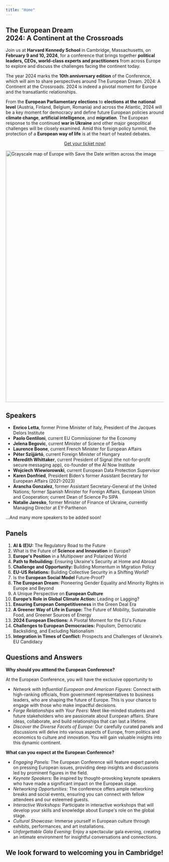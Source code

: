 ```yaml
---
title: "Home"
---
```


## <span class='frontline-europe'>The European Dream</span><br>2024: A Continent at the Crossroads

Join us at **Harvard Kennedy School** in Cambridge, Massachusetts, on **February 9 and 10, 2024**, for a conference that brings together **political leaders, CEOs, world-class experts and practitioners** from across Europe to explore and discuss the challenges facing the continent today. 

The year 2024 marks the **10th anniversary edition** of the Conference, which will aim to share perspectives around The European Dream. 2024: A Continent at the Crossroads. 2024 is indeed a pivotal moment for Europe and the transatlantic relationships. 

From the **European Parliamentary elections** to **elections at the national level** (Austria, Finland, Belgium, Romania) and across the Atlantic, 2024 will be a key moment for democracy and define future European policies around **climate change**, **artificial intelligence**, and **migration**. The European response to the continued **war in Ukraine** and other major geopolitical challenges will be closely examined. Amid this foreign policy turmoil, the protection of a **European way of life** is at the heart of heated debates.

<center>
<a id='tickets-btn' class="pure-button pure-button-primary" href="https://secure.touchnet.net/C20832_ustores/web/store_main.jsp?STOREID=18&SINGLESTORE=true">Get your ticket now!</a>
</center>

<p></p>

<p class="homepage-image">
<img src="save-the-date-no-logo.png" alt="Grayscale map of Europe with Save the Date written across the image" width="800" class="map">
</p>

## Speakers

<ul>
<li><b>Enrico Letta</b>, former Prime Minister of Italy, President of the Jacques Delors Institute</li>
<li><b>Paolo Gentiloni</b>, current EU Commissioner for the Economy</li>
<li><b>Jelena Begovic</b>, current Minister of Science of Serbia</li>
<li><b>Laurence Boone</b>, current French Minister for European Affairs</li>
<li><b>Péter Szijjártó</b>, current Foreign Minister of Hungary</li>
<li><b>Meredith Whittaker</b>, current President of Signal (the not-for-profit secure messaging app), co-founder of the AI Now Institute</li>
<li><b>Wojciech Wiewiorowski</b>, current European Data Protection Supervisor</li>
<li><b>Karen Donfried</b>, President Biden's former Assistant Secretary for European Affairs (2021-2023)</li>
<li><b>Arancha Gonzalez</b>, former Assistant Secretary-General of the United Nations; former Spanish Minister for Foreign Affairs, European Union and Cooperation; current Dean of Science Po SIPA</li>
<li><b>Natalie Jaresko</b>, former Minister of Finance of Ukraine, currently Managing Director at EY-Parthenon</li>
</ul>

...And many more speakers to be added soon!

## Panels
<ol>
<li><b>AI & (E)U:</b> The Regulatory Road to the Future</li>
<li>What is the Future of <b>Science and Innovation</b> in Europe?</li>
<li><b>Europe's Position</b> in a Multipower and Polarized World</li>
<li><b>Path to Rebuilding:</b> Ensuring Ukraine's Security at Home and Abroad</li>
<li><b>Challenge and Opportunity:</b> Building Momentum in Migration Policy</li>
<li><b>EU-US Relations:</b> Building Collective Security in a Shifting World?</li>
<li>Is the <b>European Social Model</b> Future-Proof?</li>
<li><b>The European Dream:</b> Pioneering Gender Equality and Minority Rights in Europe and Beyond</li>
<li>A Unique Perspective on <b>European Culture</b></li>
<li><b>Europe’s Role in Global Climate Action:</b> Leading or Lagging?</li>
<li><b>Ensuring European Competitiveness</b> in the Green Deal Era</li>
<li><b>A Greener Way of Life in Europe:</b> The Future of Mobility, Sustainable Food, and Greener Sources of Energy</li>
<li><b>2024 European Elections:</b> A Pivotal Moment for the EU's Future</li>
<li><b>Challenges to European Democracies:</b> Populism, Democratic Backsliding, and Excluding Nationalism</li>
<li><b>Integration in Times of Conflict:</b> Prospects and Challenges of Ukraine’s EU Candidacy</li>
</ol>

## Questions and Answers
<b>Why should you atttend the European Conference?</b>

At the European Conference, you will have the exclusive opportunity to
<ul>
<li><i>Network with Influential European and American Figures:</i> Connect with high-ranking officials, from government representatives to business leaders, who are shaping the future of Europe. This is your chance to engage with those who make impactful decisions.</li>
<li><i>Forge Relationships with Your Peers:</i> Meet like-minded students and future stakeholders who are passionate about European affairs. Share ideas, collaborate, and build relationships that can last a lifetime.</li>
<li><i>Discover the Diverse Facets of Europe:</i> Our carefully curated panels and discussions will delve into various aspects of Europe, from politics and economics to culture and innovation. You will gain valuable insights into this dynamic continent.</li>
</ul>

<b>What can you expect at the European Conference?</b>
<ul>
<li><i>Engaging Panels:</i> The European Conference will feature expert panels on pressing European issues, providing deep insights and discussions led by prominent figures in the field.</li>
<li><i>Keynote Speakers:</i> Be inspired by thought-provoking keynote speakers who have made a significant impact on the European stage.</li>
<li><i>Networking Opportunities:</i> The conference offers ample networking breaks and social events, ensuring you can connect with fellow attendees and our esteemed guests.</li>
<li><i>Interactive Workshops:</i> Participate in interactive workshops that will develop your skills and knowledge about Europe's role on the global stage.</li>
<li><i>Cultural Showcase:</i> Immerse yourself in European culture through exhibits, performances, and art installations.</li>
<li><i>Unforgettable Gala Evening:</i> Enjoy a spectacular gala evening, creating an intimate environment for insightful conversations and connections.</li>
</ul>

## We look forward to welcoming you in Cambridge!
